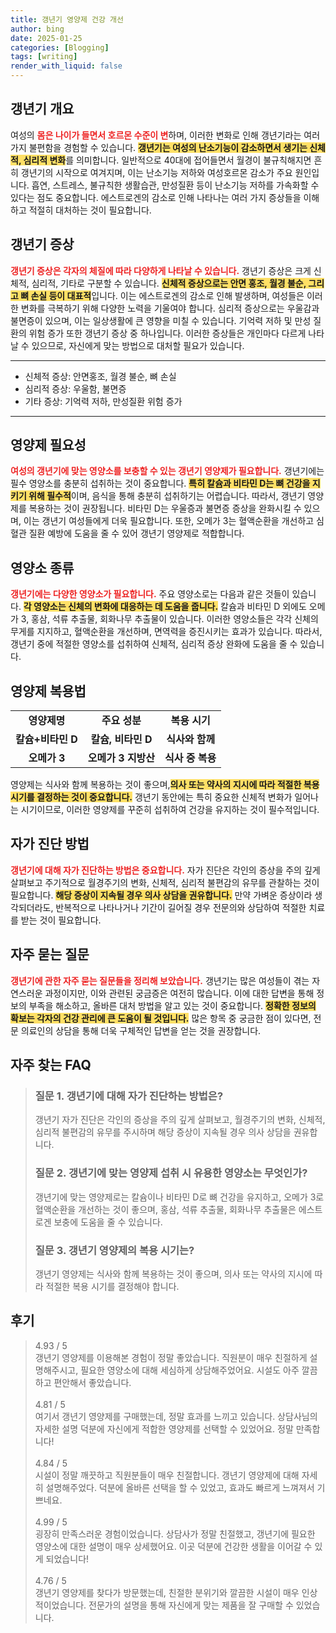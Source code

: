 ```yaml
---
title: 갱년기 영양제 건강 개선
author: bing
date: 2025-01-25
categories: [Blogging]
tags: [writing]
render_with_liquid: false
---
```



<h2 id='갱년기 개요'>갱년기 개요</h2>

<p>여성의 <b><span style="color: #ee2323;">몸은 나이가 들면서 호르몬 수준이 변</span></b>하며, 이러한 변화로 인해 갱년기라는 여러 가지 불편함을 경험할 수 있습니다. <b><span style="background-color: #ffe066;">갱년기는 여성의 난소기능이 감소하면서 생기는 신체적, 심리적 변화</span></b>를 의미합니다. 일반적으로 40대에 접어들면서 월경이 불규칙해지면 흔히 갱년기의 시작으로 여겨지며, 이는 난소기능 저하와 여성호르몬 감소가 주요 원인입니다. 흡연, 스트레스, 불규칙한 생활습관, 만성질환 등이 난소기능 저하를 가속화할 수 있다는 점도 중요합니다. 에스트로겐의 감소로 인해 나타나는 여러 가지 증상들을 이해하고 적절히 대처하는 것이 필요합니다.</p>

<h2 id='갱년기 증상'>갱년기 증상</h2>

<p><b><span style="color: #ee2323;">갱년기 증상은 각자의 체질에 따라 다양하게 나타날 수 있습니다.</span></b> 갱년기 증상은 크게 신체적, 심리적, 기타로 구분할 수 있습니다. <b><span style="background-color: #ffe066;">신체적 증상으로는 안면 홍조, 월경 불순, 그리고 뼈 손실 등이 대표적</span></b>입니다. 이는 에스트로겐의 감소로 인해 발생하며, 여성들은 이러한 변화를 극복하기 위해 다양한 노력을 기울여야 합니다. 심리적 증상으로는 우울감과 불면증이 있으며, 이는 일상생활에 큰 영향을 미칠 수 있습니다. 기억력 저하 및 만성 질환의 위험 증가 또한 갱년기 증상 중 하나입니다. 이러한 증상들은 개인마다 다르게 나타날 수 있으므로, 자신에게 맞는 방법으로 대처할 필요가 있습니다.</p>

<hr />

<ul>
    <li>신체적 증상: 안면홍조, 월경 불순, 뼈 손실</li>
    <li>심리적 증상: 우울함, 불면증</li>
    <li>기타 증상: 기억력 저하, 만성질환 위험 증가</li>
</ul>

<hr />

<h2 id='영양제 필요성'>영양제 필요성</h2>

<p><b><span style="color: #ee2323;">여성의 갱년기에 맞는 영양소를 보충할 수 있는 갱년기 영양제가 필요합니다.</span></b> 갱년기에는 필수 영양소를 충분히 섭취하는 것이 중요합니다. <b><span style="background-color: #ffe066;">특히 칼슘과 비타민 D는 뼈 건강을 지키기 위해 필수적</span></b>이며, 음식을 통해 충분히 섭취하기는 어렵습니다. 따라서, 갱년기 영양제를 복용하는 것이 권장됩니다. 비타민 D는 우울증과 불면증 증상을 완화시킬 수 있으며, 이는 갱년기 여성들에게 더욱 필요합니다. 또한, 오메가 3는 혈액순환을 개선하고 심혈관 질환 예방에 도움을 줄 수 있어 갱년기 영양제로 적합합니다.</p>

<h2 id='영양소 종류'>영양소 종류</h2>

<p><b><span style="color: #ee2323;">갱년기에는 다양한 영양소가 필요합니다.</span></b> 주요 영양소로는 다음과 같은 것들이 있습니다. <b><span style="background-color: #ffe066;">각 영양소는 신체의 변화에 대응하는 데 도움을 줍니다.</span></b> 칼슘과 비타민 D 외에도 오메가 3, 홍삼, 석류 추출물, 회화나무 추출물이 있습니다. 이러한 영양소들은 각각 신체의 무게를 지지하고, 혈액순환을 개선하며, 면역력을 증진시키는 효과가 있습니다. 따라서, 갱년기 중에 적절한 영양소를 섭취하여 신체적, 심리적 증상 완화에 도움을 줄 수 있습니다.</p>

<h2 id='영양제 복용법'>영양제 복용법</h2>

<table>
    <tr>
        <td style="text-align: center; height: 17px;"><b>영양제명</b></td>
        <td style="text-align: center; height: 17px;"><b>주요 성분</b></td>
        <td style="text-align: center; height: 17px;"><b>복용 시기</b></td>
    </tr>
    <tr>
        <td style="text-align: center; height: 17px;"><b>칼슘+비타민 D</b></td>
        <td style="text-align: center; height: 17px;"><b>칼슘, 비타민 D</b></td>
        <td style="text-align: center; height: 17px;"><b>식사와 함께</b></td>
    </tr>
    <tr>
        <td style="text-align: center; height: 17px;"><b>오메가 3</b></td>
        <td style="text-align: center; height: 17px;"><b>오메가 3 지방산</b></td>
        <td style="text-align: center; height: 17px;"><b>식사 중 복용</b></td>
    </tr>
</table>

<p>영양제는 식사와 함께 복용하는 것이 좋으며,<b><span style="background-color: #ffe066;">의사 또는 약사의 지시에 따라 적절한 복용 시기를 결정하는 것이 중요합니다.</span></b> 갱년기 동안에는 특히 중요한 신체적 변화가 일어나는 시기이므로, 이러한 영양제를 꾸준히 섭취하여 건강을 유지하는 것이 필수적입니다.</p>

<h2 id='자가 진단 방법'>자가 진단 방법</h2>

<p><b><span style="color: #ee2323;">갱년기에 대해 자가 진단하는 방법은 중요합니다.</span></b> 자가 진단은 각인의 증상을 주의 깊게 살펴보고 주기적으로 월경주기의 변화, 신체적, 심리적 불편감의 유무를 관찰하는 것이 필요합니다. <b><span style="background-color: #ffe066;">해당 증상이 지속될 경우 의사 상담을 권유합니다.</span></b> 만약 가벼운 증상이라 생각되더라도, 반복적으로 나타나거나 기간이 길어질 경우 전문의와 상담하여 적절한 치료를 받는 것이 필요합니다.</p>

<h2 id='자주 묻는 질문'>자주 묻는 질문</h2>

<p><b><span style="color: #ee2323;">갱년기에 관한 자주 묻는 질문들을 정리해 보았습니다.</span></b> 갱년기는 많은 여성들이 겪는 자연스러운 과정이지만, 이와 관련된 궁금증은 여전히 많습니다. 이에 대한 답변을 통해 정보의 부족을 해소하고, 올바른 대처 방법을 알고 있는 것이 중요합니다. <b><span style="background-color: #ffe066;">정확한 정보의 확보는 각자의 건강 관리에 큰 도움이 될 것입니다.</span></b> 많은 항목 중 궁금한 점이 있다면, 전문 의료인의 상담을 통해 더욱 구체적인 답변을 얻는 것을 권장합니다.</p>


<h2 id='자주_찾는_FAQ'>자주 찾는 FAQ</h2>
<div itemscope="" itemtype="https://schema.org/FAQPage"> 
<blockquote> 
<div itemscope="" itemprop="mainEntity" itemtype="https://schema.org/Question"> 
<h3 itemprop="name">질문 1. 갱년기에 대해 자가 진단하는 방법은?</h3> 
<div itemscope="" itemprop="acceptedAnswer" itemtype="https://schema.org/Answer"> 
<span itemprop="text"> 
<p>갱년기 자가 진단은 각인의 증상을 주의 깊게 살펴보고, 월경주기의 변화, 신체적, 심리적 불편감의 유무를 주시하며 해당 증상이 지속될 경우 의사 상담을 권유합니다.</p> 
</span> 
</div> 
</div> 

<div itemscope="" itemprop="mainEntity" itemtype="https://schema.org/Question"> 
<h3 itemprop="name">질문 2. 갱년기에 맞는 영양제 섭취 시 유용한 영양소는 무엇인가?</h3> 
<div itemscope="" itemprop="acceptedAnswer" itemtype="https://schema.org/Answer"> 
<span itemprop="text"> 
<p>갱년기에 맞는 영양제로는 칼슘이나 비타민 D로 뼈 건강을 유지하고, 오메가 3로 혈액순환을 개선하는 것이 좋으며, 홍삼, 석류 추출물, 회화나무 추출물은 에스트로겐 보충에 도움을 줄 수 있습니다.</p> 
</span> 
</div> 
</div> 

<div itemscope="" itemprop="mainEntity" itemtype="https://schema.org/Question"> 
<h3 itemprop="name">질문 3. 갱년기 영양제의 복용 시기는?</h3> 
<div itemscope="" itemprop="acceptedAnswer" itemtype="https://schema.org/Answer"> 
<span itemprop="text"> 
<p>갱년기 영양제는 식사와 함께 복용하는 것이 좋으며, 의사 또는 약사의 지시에 따라 적절한 복용 시기를 결정해야 합니다.</p> 
</span> 
</div> 
</div> 
</blockquote> 
</div>
<h2 id='후기'>후기</h2>
<div itemscope itemtype="https://schema.org/Product">
  <blockquote>
  <div itemprop="review" itemscope itemtype="https://schema.org/Review">
      <div itemprop="reviewRating" itemscope itemtype="https://schema.org/Rating"> <span itemprop="ratingValue">4.93</span> / <span itemprop="bestRating">5</span> </div>
      <span itemprop="reviewBody">갱년기 영양제를 이용해본 경험이 정말 좋았습니다. 직원분이 매우 친절하게 설명해주시고, 필요한 영양소에 대해 세심하게 상담해주었어요. 시설도 아주 깔끔하고 편안해서 좋았습니다.</span>
  </div>
  <br>
  <div itemprop="review" itemscope itemtype="https://schema.org/Review">
      <div itemprop="reviewRating" itemscope itemtype="https://schema.org/Rating"> <span itemprop="ratingValue">4.81</span> / <span itemprop="bestRating">5</span> </div>
      <span itemprop="reviewBody">여기서 갱년기 영양제를 구매했는데, 정말 효과를 느끼고 있습니다. 상담사님의 자세한 설명 덕분에 자신에게 적합한 영양제를 선택할 수 있었어요. 정말 만족합니다!</span>
  </div>
  <br>
  <div itemprop="review" itemscope itemtype="https://schema.org/Review">
      <div itemprop="reviewRating" itemscope itemtype="https://schema.org/Rating"> <span itemprop="ratingValue">4.84</span> / <span itemprop="bestRating">5</span> </div>
      <span itemprop="reviewBody">시설이 정말 깨끗하고 직원분들이 매우 친절합니다. 갱년기 영양제에 대해 자세히 설명해주었다. 덕분에 올바른 선택을 할 수 있었고, 효과도 빠르게 느껴져서 기쁘네요.</span>
  </div>
  <br>
  <div itemprop="review" itemscope itemtype="https://schema.org/Review">
      <div itemprop="reviewRating" itemscope itemtype="https://schema.org/Rating"> <span itemprop="ratingValue">4.99</span> / <span itemprop="bestRating">5</span> </div>
      <span itemprop="reviewBody">굉장히 만족스러운 경험이었습니다. 상담사가 정말 친절했고, 갱년기에 필요한 영양소에 대한 설명이 매우 상세했어요. 이곳 덕분에 건강한 생활을 이어갈 수 있게 되었습니다!</span>
  </div>
  <br>
  <div itemprop="review" itemscope itemtype="https://schema.org/Review">
      <div itemprop="reviewRating" itemscope itemtype="https://schema.org/Rating"> <span itemprop="ratingValue">4.76</span> / <span itemprop="bestRating">5</span> </div>
      <span itemprop="reviewBody">갱년기 영양제를 찾다가 방문했는데, 친절한 분위기와 깔끔한 시설이 매우 인상적이었습니다. 전문가의 설명을 통해 자신에게 맞는 제품을 잘 구매할 수 있었습니다.</span>
  </div>
  </blockquote>
</div>
